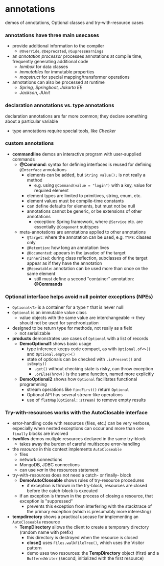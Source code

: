 # annotations
demos of annotations, Optional classes and try-with-resource cases

### annotations have three main usecases
* provide additional information to the compiler
  * `@Override`, `@Deprecated`, `@SupressWarnings`
* an *annotation processor* processes annotations at compile time, frequently generating additional code
  * *lombok* for data classes
  * *immutables* for immutable properties
  * *mapstruct* for special mapping/transformer operations
* annotations can also be processed at runtime
  * *Spring, Springboot, Jakarta EE*
  * *Jackson*, *JUnit*
  
### declaration annotations vs. type annotations
declaration annotations are far more common; they declare something about a particular variable
* type annotations require special tools, like *Checker*

### custom annotations
* **commandline** demos an interactive program with user-supplied commands
  * **@Command**: syntax for defining interfaces is reused for defining `@Interface` annotations
    * elements can be added, but `String value();` is not really a method
      * e.g. using `@Command(value = "login")` with a key, value for required element
    * element types are limited to primitives, string, enum, etc.
    * element values must be compile-time constants
    * can define defaults for elements, but must not be null
    * annotations cannot be generic, or be extensions of other annotations
      * exception: Spring framework, where `@Service` etc. are essentially `@Component` subtypes
  * meta-annotations are annotations applied to other annotations
    * `@Target`: where the annotation can be used, e.g. `TYPE`: classes only
    * `@Retention`: how long an annotation lives
    * `@Documented`: appears in the javadoc of the target
    * `@Inherited`: during class reflection, subclasses of the target appear as if they have the annotation
    * `@Repeatable`: annotation can be used more than once on the same element
      * still must define a second "container" annotation: **@Commands**

### Optional interface helps avoid null pointer exceptions (NPEs)
  * `Optional<T>` is a container for a type `T` that is never null
  * `Optional` is an immutable value class
    * value objects with the same value are interchangeable -> they should not be used for synchronization
  * designed to be return type for methods, not really as a field
    * not serializable
  * **products** demonstrates use cases of `Optional` with a list of records
    * **DemoOptional1** shows basic usage
      * type inference keeps code compact, as with `Optional.of<>()` and `Optional.empty<>()`
      * state of optionals can be checked with `.isPresent()` and `isEmpty()`
        * `.get()` without checking state is risky, can throw exception
        * `.orElseThrow()` is the same function, named more explicitly
    * **DemoOptional2** shows how `Optional` facilitates functional programming
      * stream operations like `findFirst()` return `Optional`
      * Optional API has several stream-like operations
      * use of `flatMap(Optional::stream)` to remove empty results

### Try-with-resources works with the AutoClosable interface
  * error-handling code with resources (files, etc.) can be very verbose, especially when nested exceptions can occur and more than one `finally` blocks are involved
  * **twofiles** demos multiple resources declared in the same try-block
    * takes away the burden of careful multiscope error-handling
  * the *resource* in this context implements `AutoCloseable`
    * files
    * network connections
    * MongoDB, JDBC connections
    * can use *var* in the resources statement
  * try-with-resources does not need a catch- or finally- block
    * **DemoAutoCloseable** shows rules of try-resource procedures
      * if exception is thrown in the try-block, resources are closed before the catch-block is executed
    * if an exception is thrown in the process of closing a resource, that exception is "suppressed"
      * prevents this exception from interfering with the stacktrace of the primary exception (which is presumably more interesting)
  * **tempdirectory** shows a practical usecase for implementing an `AutoCloseable` resource
    * **TempDirectory** allows the client to create a temporary directory (random name with prefix)
      * this directory is destroyed when the resource is closed
      * **close()** uses `Files.walkFileTree()`, which uses the Visitor pattern
      * demo uses two resources: the **TempDirectory** object (first) and a `BufferedWriter` (second, initialized with the first resource)
      